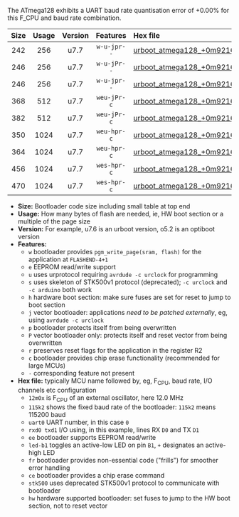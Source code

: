 The ATmega128 exhibits a UART baud rate quantisation error of +0.00% for this F_CPU and baud rate combination.

|Size|Usage|Version|Features|Hex file|
|:-:|:-:|:-:|:-:|:--|
|242|256|u7.7|`w-u-jpr--`|[urboot_atmega128_+0m9216x_+++2k4_uart1_rxd2_txd3_led+b5.hex](https://raw.githubusercontent.com/stefanrueger/urboot.hex/main/cores/megacore/atmega128/external_oscillator/fcpu_+0m9216x/br_+++2k4/urboot_atmega128_+0m9216x_+++2k4_uart1_rxd2_txd3_led+b5.hex)|
|246|256|u7.7|`w-u-jPr--`|[urboot_atmega128_+0m9216x_+++2k4_uart0_rxe0_txe1_led+b5.hex](https://raw.githubusercontent.com/stefanrueger/urboot.hex/main/cores/megacore/atmega128/external_oscillator/fcpu_+0m9216x/br_+++2k4/urboot_atmega128_+0m9216x_+++2k4_uart0_rxe0_txe1_led+b5.hex)|
|246|256|u7.7|`w-u-jpr--`|[urboot_atmega128_+0m9216x_+++2k4_uart0_rxe0_txe1_led+b5_fr.hex](https://raw.githubusercontent.com/stefanrueger/urboot.hex/main/cores/megacore/atmega128/external_oscillator/fcpu_+0m9216x/br_+++2k4/urboot_atmega128_+0m9216x_+++2k4_uart0_rxe0_txe1_led+b5_fr.hex)|
|368|512|u7.7|`weu-jPr-c`|[urboot_atmega128_+0m9216x_+++2k4_uart0_rxe0_txe1_ee_led+b5_fr_ce.hex](https://raw.githubusercontent.com/stefanrueger/urboot.hex/main/cores/megacore/atmega128/external_oscillator/fcpu_+0m9216x/br_+++2k4/urboot_atmega128_+0m9216x_+++2k4_uart0_rxe0_txe1_ee_led+b5_fr_ce.hex)|
|382|512|u7.7|`weu-jPr-c`|[urboot_atmega128_+0m9216x_+++2k4_uart1_rxd2_txd3_ee_led+b5_fr_ce.hex](https://raw.githubusercontent.com/stefanrueger/urboot.hex/main/cores/megacore/atmega128/external_oscillator/fcpu_+0m9216x/br_+++2k4/urboot_atmega128_+0m9216x_+++2k4_uart1_rxd2_txd3_ee_led+b5_fr_ce.hex)|
|350|1024|u7.7|`weu-hpr-c`|[urboot_atmega128_+0m9216x_+++2k4_uart0_rxe0_txe1_ee_led+b5_fr_ce_hw.hex](https://raw.githubusercontent.com/stefanrueger/urboot.hex/main/cores/megacore/atmega128/external_oscillator/fcpu_+0m9216x/br_+++2k4/urboot_atmega128_+0m9216x_+++2k4_uart0_rxe0_txe1_ee_led+b5_fr_ce_hw.hex)|
|364|1024|u7.7|`weu-hpr-c`|[urboot_atmega128_+0m9216x_+++2k4_uart1_rxd2_txd3_ee_led+b5_fr_ce_hw.hex](https://raw.githubusercontent.com/stefanrueger/urboot.hex/main/cores/megacore/atmega128/external_oscillator/fcpu_+0m9216x/br_+++2k4/urboot_atmega128_+0m9216x_+++2k4_uart1_rxd2_txd3_ee_led+b5_fr_ce_hw.hex)|
|456|1024|u7.7|`wes-hpr-c`|[urboot_atmega128_+0m9216x_+++2k4_uart0_rxe0_txe1_ee_led+b5_fr_ce_stk500_hw.hex](https://raw.githubusercontent.com/stefanrueger/urboot.hex/main/cores/megacore/atmega128/external_oscillator/fcpu_+0m9216x/br_+++2k4/urboot_atmega128_+0m9216x_+++2k4_uart0_rxe0_txe1_ee_led+b5_fr_ce_stk500_hw.hex)|
|470|1024|u7.7|`wes-hpr-c`|[urboot_atmega128_+0m9216x_+++2k4_uart1_rxd2_txd3_ee_led+b5_fr_ce_stk500_hw.hex](https://raw.githubusercontent.com/stefanrueger/urboot.hex/main/cores/megacore/atmega128/external_oscillator/fcpu_+0m9216x/br_+++2k4/urboot_atmega128_+0m9216x_+++2k4_uart1_rxd2_txd3_ee_led+b5_fr_ce_stk500_hw.hex)|

- **Size:** Bootloader code size including small table at top end
- **Usage:** How many bytes of flash are needed, ie, HW boot section or a multiple of the page size
- **Version:** For example, u7.6 is an urboot version, o5.2 is an optiboot version
- **Features:**
  + `w` bootloader provides `pgm_write_page(sram, flash)` for the application at `FLASHEND-4+1`
  + `e` EEPROM read/write support
  + `u` uses urprotocol requiring `avrdude -c urclock` for programming
  + `s` uses skeleton of STK500v1 protocol (deprecated); `-c urclock` and `-c arduino` both work
  + `h` hardware boot section: make sure fuses are set for reset to jump to boot section
  + `j` vector bootloader: applications *need to be patched externally*, eg, using `avrdude -c urclock`
  + `p` bootloader protects itself from being overwritten
  + `P` vector bootloader only: protects itself and reset vector from being overwritten
  + `r` preserves reset flags for the application in the register R2
  + `c` bootloader provides chip erase functionality (recommended for large MCUs)
  + `-` corresponding feature not present
- **Hex file:** typically MCU name followed by, eg, F<sub>CPU</sub>, baud rate, I/O channels etc configuration
  + `12m0x` is F<sub>CPU</sub> of an external oscillator, here 12.0 MHz
  + `115k2` shows the fixed baud rate of the bootloader: `115k2` means 115200 baud
  + `uart0` UART number, in this case `0`
  + `rxd0 txd1` I/O using, in this example, lines RX `D0` and TX `D1`
  + `ee` bootloader supports EEPROM read/write
  + `led-b1` toggles an active-low LED on pin `B1`, `+` designates an active-high LED
  + `fr` bootloader provides non-essential code ("frills") for smoother error handling
  + `ce` bootloader provides a chip erase command
  + `stk500` uses deprecated STK500v1 protocol to communicate with bootloader
  + `hw` hardware supported bootloader: set fuses to jump to the HW boot section, not to reset vector
